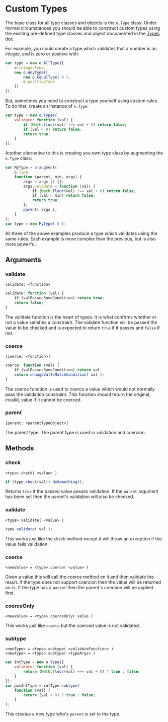 # Custom Types

The base class for all type classes and objects is the `o.Type` class.  Under normal
circumstances you should be able to construct custom types using the existing
pre-defined type classes and object documented in the [Types doc](types.md).

For example, you could create a type which validates that a number is an integer,
and is zero or positive with:

```js
var type = new o.AllType([
    o.integerType,
    new o.AnyType([
        new o.EqualType( 0 ),
        o.positiveType
    ])
]);
```

But, sometimes you need to construct a type yourself using custom rules.  To do that,
create an instance of `o.Type`:

```js
var type = new o.Type({
    validate: function (val) {
        if (Math.floor(val) !== val + 0) return false;
        if (val < 0) return false;
        return true;
    }
});
```

Another alternative to this is creating you own type class by augmenting the `o.Type`
class:

```js
var MyType = o.augment(
    o.Type,
    function (parent, min, args) {
        args = args || {};
        args.validate = function (val) {
            if (Math.floor(val) !== val + 0) return false;
            if (val < min) return false;
            return true;
        };
        parent( args );
    }
);
var type = new MyType( 0 );
```

All three of the above examples produce a type which validates using the same
rules.  Each example is more complex than the previous, but is also more powerful.

## Arguments

### validate

    validate: <function>

```js
validate: function (val) {
    if (valPassesSomeCondition) return true;
    return false;
}
```

The validate function is the heart of types.  It is what confirms whether or not a
value satisfies a constraint.  The validate function will be passed the value
to be checked and is expected to return `true` if it passes and `false` if not.

### coerce

    [coerce: <function>]

```js
coerce: function (val) {
    if (valPassesSomeCondition) return val;
    return changeValToMatchCondition( val );
}
```

The coerce function is used to coerce a value which would not normally pass the
validation constraint.  This function should return the original, invalid, value
if it cannot be coerced.

### parent

    [parent: <parentTypeObject>]

The parent type.  The parent type is used in validation and coercion.

## Methods

### check

    <type>.check( <value> )

```js
if (type.check(val)) doSomething();
```

Returns `true` if the passed value passes validation.  If the `parent` argument
has been set then the parent's validation will also be checked.

### validate

    <type>.validate( <value> )

```js
type.validate( val );
```

This works just like the `check` method except it will throw an exception if the
value fails validation.

### coerce

    <newValue> = <type>.coerce( <value> )

Given a value this will call the coerce method on it and then validate the result.
If the type does not support coercion then the value will be returned as-is.  If
the type has a `parent` then the parent`s coercion will be applied first.

### coerceOnly

    <newValue> = <type>.coerceOnly( value )

This works just like `coerce` but the coerced value is not validated.

### subtype

    <newType> = <type>.subtype( <validateFunction> )
    <newType> = <type>.subtype( <typeArgs> )

```js
var intType = new o.Type({
    validate: function (val) { 
        return (Math.floor(val) === val + 0) ? true : false;
    }
});
var posIntType = intType.subtype(
    function (val) {
        return (val > 0) ? true : false;
    }
);
```

This creates a new type who's `parent` is set to the type.
